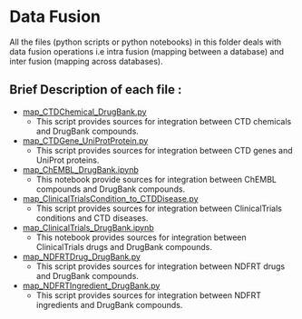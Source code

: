 # Data Fusion

All the files (python scripts or python notebooks) in this folder deals with data fusion operations i.e intra fusion (mapping between a database) and inter fusion (mapping across databases). 

## Brief Description of each file :

* [map_CTDChemical_DrugBank.py](https://github.com/ambf0632/CompoundDb4jML/blob/main/DataFusion/map_CTDChemical_DrugBank.py)
 	* This script provides sources for integration between CTD chemicals and DrugBank compounds.
* [map_CTDGene_UniProtProtein.py](https://github.com/ambf0632/CompoundDb4jML/blob/main/DataFusion/map_CTDGene_UniProtProtein.py)
	* This script provides sources for integration between CTD genes and UniProt proteins.
* [map_ChEMBL_DrugBank.ipynb](https://github.com/ambf0632/CompoundDb4jML/blob/main/DataFusion/map_ChEMBL_DrugBank.ipynb)
	* This notebook provide sources for integration between ChEMBL compounds and DrugBank compounds.
* [map_ClinicalTrialsCondition_to_CTDDisease.py](https://github.com/ambf0632/CompoundDb4jML/blob/main/DataFusion/map_ClinicalTrialsCondition_to_CTDDisease.py)
	* This script provides sources for integration between ClinicalTrials conditions and CTD diseases.
* [map_ClinicalTrials_DrugBank.ipynb](https://github.com/ambf0632/CompoundDb4jML/blob/main/DataFusion/map_ClinicalTrials_DrugBank.ipynb)
	* This notebook provides sources for integration between ClinicalTrials drugs and DrugBank compounds.
* [map_NDFRTDrug_DrugBank.py](https://github.com/ambf0632/CompoundDb4jML/blob/main/DataFusion/map_NDFRTDrug_DrugBank.py)
	* This script provides sources for integration between NDFRT drugs and DrugBank compounds.
* [map_NDFRTIngredient_DrugBank.py](https://github.com/ambf0632/CompoundDb4jML/blob/main/DataFusion/map_NDFRTIngredient_DrugBank.py)
	* This script provides sources for integration between NDFRT ingredients and DrugBank compounds.
